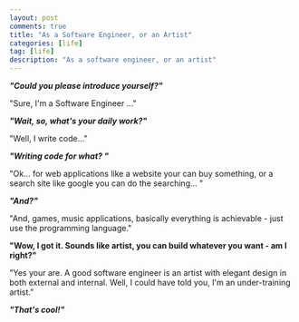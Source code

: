 ```yaml
---
layout: post
comments: true
title: "As a Software Engineer, or an Artist"
categories: [life]
tag: [life]
description: "As a software engineer, or an artist"
---
```


**_"Could you please introduce yourself?"_**

"Sure, I'm a Software Engineer ..."

**_"Wait, so, what's your daily work?"_**

"Well, I write code..."

**_"Writing code for what? "_**

"Ok... for web applications like a website your can buy something, or a search site like google you can do the searching... "

**_"And?"_**

"And, games, music applications, basically everything is achievable - just use the programming language."

**"Wow, I got it. Sounds like artist, you can build whatever you want - am I right?"**

"Yes your are. A good software engineer is an artist with elegant design in both external and internal. Well, I could have told you, I'm an under-training artist."

**_"That's cool!"_**
